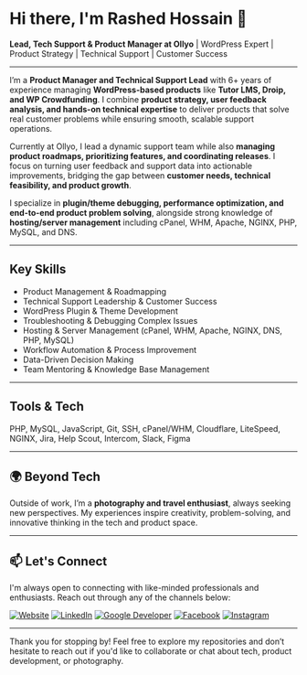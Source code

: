 # Hi there, I'm Rashed Hossain 👋

**Lead, Tech Support & Product Manager at Ollyo** | WordPress Expert | Product Strategy | Technical Support | Customer Success

---

I’m a **Product Manager and Technical Support Lead** with 6+ years of experience managing **WordPress-based products** like **Tutor LMS, Droip, and WP Crowdfunding**. I combine **product strategy, user feedback analysis, and hands-on technical expertise** to deliver products that solve real customer problems while ensuring smooth, scalable support operations.

Currently at Ollyo, I lead a dynamic support team while also **managing product roadmaps, prioritizing features, and coordinating releases**. I focus on turning user feedback and support data into actionable improvements, bridging the gap between **customer needs, technical feasibility, and product growth**.

I specialize in **plugin/theme debugging, performance optimization, and end-to-end product problem solving**, alongside strong knowledge of **hosting/server management** including cPanel, WHM, Apache, NGINX, PHP, MySQL, and DNS.

---

## Key Skills

* Product Management & Roadmapping
* Technical Support Leadership & Customer Success
* WordPress Plugin & Theme Development
* Troubleshooting & Debugging Complex Issues
* Hosting & Server Management (cPanel, WHM, Apache, NGINX, DNS, PHP, MySQL)
* Workflow Automation & Process Improvement
* Data-Driven Decision Making
* Team Mentoring & Knowledge Base Management

---

## Tools & Tech

PHP, MySQL, JavaScript, Git, SSH, cPanel/WHM, Cloudflare, LiteSpeed, NGINX, Jira, Help Scout, Intercom, Slack, Figma

---

## 🌍 Beyond Tech

Outside of work, I’m a **photography and travel enthusiast**, always seeking new perspectives. My experiences inspire creativity, problem-solving, and innovative thinking in the tech and product space.

---

## 📫 Let's Connect

I'm always open to connecting with like-minded professionals and enthusiasts. Reach out through any of the channels below:

[![Website](https://img.shields.io/badge/-Website-000000?style=for-the-badge&logo=About.me&logoColor=white)](https://rashed.im/) [![LinkedIn](https://img.shields.io/badge/-LinkedIn-0A66C2?style=for-the-badge&logo=LinkedIn&logoColor=white)](https://www.linkedin.com/in/wprashed/) [![Google Developer](https://img.shields.io/badge/-Google%20Developer-4285F4?style=for-the-badge&logo=Google&logoColor=white)](https://g.dev/wprashed) [![Facebook](https://img.shields.io/badge/-Facebook-1877F2?style=for-the-badge&logo=Facebook&logoColor=white)](https://www.facebook.com/wprashedh) [![Instagram](https://img.shields.io/badge/-Instagram-E4405F?style=for-the-badge&logo=Instagram&logoColor=white)](https://www.instagram.com/wprashedh)

---

Thank you for stopping by! Feel free to explore my repositories and don’t hesitate to reach out if you'd like to collaborate or chat about tech, product development, or photography.
